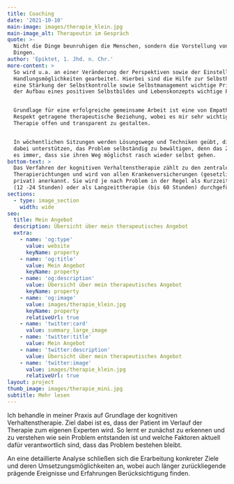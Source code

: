 ```yaml
---
title: Coaching
date: '2021-10-10'
main-image: images/therapie_klein.jpg
main-image_alt: Therapeutin im Gespräch
quote: >-
  Nicht die Dinge beunruhigen die Menschen, sondern die Vorstellung von den
  Dingen.
author: 'Epiktet, 1. Jhd. n. Chr.'
more-content: >
  So wird u.a. an einer Veränderung der Perspektiven sowie der Einstellungen und
  Handlungsmöglichkeiten gearbeitet. Hierbei sind die Hilfe zur Selbsthilfe,
  eine Stärkung der Selbstkontrolle sowie Selbstmanagement wichtige Prinzipien,
  der Aufbau eines positiven Selbstbildes und Lebenskonzepts wichtige Pfeiler.


  Grundlage für eine erfolgreiche gemeinsame Arbeit ist eine von Empathie und
  Respekt getragene therapeutische Beziehung, wobei es mir sehr wichtig ist die
  Therapie offen und transparent zu gestalten.


  In wöchentlichen Sitzungen werden Lösungswege und Techniken geübt, die sie
  dabei unterstützen, das Problem selbständig zu bewältigen, denn das Ziel ist
  es immer, dass sie ihren Weg möglichst rasch wieder selbst gehen.
bottom-text: >
  Das Verfahren der kognitiven Verhaltenstherapie zählt zu den zentralen
  Therapierichtungen und wird von allen Krankenversicherungen (gesetzlich,
  privat) anerkannt. Sie wird je nach Problem in der Regel als Kurzzeittherapie
  (12 -24 Stunden) oder als Langzeittherapie (bis 60 Stunden) durchgeführt.
sections:
  - type: image_section
    width: wide
seo:
  title: Mein Angebot
  description: Übersicht über mein therapeutisches Angebot
  extra:
    - name: 'og:type'
      value: website
      keyName: property
    - name: 'og:title'
      value: Mein Angebot
      keyName: property
    - name: 'og:description'
      value: Übersicht über mein therapeutisches Angebot
      keyName: property
    - name: 'og:image'
      value: images/therapie_klein.jpg
      keyName: property
      relativeUrl: true
    - name: 'twitter:card'
      value: summary_large_image
    - name: 'twitter:title'
      value: Mein Angebot
    - name: 'twitter:description'
      value: Übersicht über mein therapeutisches Angebot
    - name: 'twitter:image'
      value: images/therapie_klein.jpg
      relativeUrl: true
layout: project
thumb_image: images/therapie_mini.jpg
subtitle: Mehr lesen
---
```

Ich behandle in meiner Praxis auf Grundlage der kognitiven Verhaltenstherapie. Ziel dabei ist es, dass der Patient im Verlauf der Therapie zum eigenen Experten wird. So lernt er zunächst zu erkennen und zu verstehen wie sein Problem entstanden ist und welche Faktoren aktuell dafür verantwortlich sind, dass das Problem bestehen bleibt.

An eine detaillierte Analyse schließen sich die Erarbeitung konkreter Ziele und deren Umsetzungsmöglichkeiten an, wobei auch länger zurückliegende prägende Ereignisse und Erfahrungen Berücksichtigung finden. 
